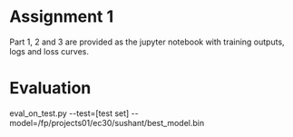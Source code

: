 # Assignment 1
Part 1, 2 and 3 are provided as the jupyter notebook with training outputs, logs and loss curves.

# Evaluation
eval_on_test.py --test=[test set] --model=/fp/projects01/ec30/sushant/best_model.bin

